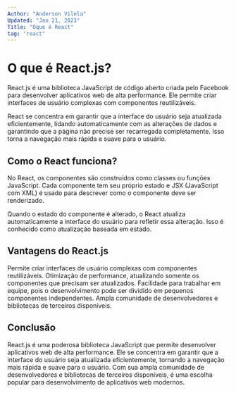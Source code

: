 ```yaml
---
Author: "Anderson Vilela"
Updated: "Jan 21, 2023"
Title: "Oque é React"
tag: "react"
---
```


# O que é React.js?
React.js é uma biblioteca JavaScript de código aberto criada pelo Facebook para desenvolver aplicativos web de alta performance. Ele permite criar interfaces de usuário complexas com componentes reutilizáveis.

React se concentra em garantir que a interface do usuário seja atualizada eficientemente, lidando automaticamente com as alterações de dados e garantindo que a página não precise ser recarregada completamente. Isso torna a navegação mais rápida e suave para o usuário.

## Como o React funciona?
No React, os componentes são construídos como classes ou funções JavaScript. Cada componente tem seu próprio estado e JSX (JavaScript com XML) é usado para descrever como o componente deve ser renderizado.

Quando o estado do componente é alterado, o React atualiza automaticamente a interface do usuário para refletir essa alteração. Isso é conhecido como atualização baseada em estado.

## Vantagens do React.js
Permite criar interfaces de usuário complexas com componentes reutilizáveis.
Otimização de performance, atualizando somente os componentes que precisam ser atualizados.
Facilidade para trabalhar em equipe, pois o desenvolvimento pode ser dividido em pequenos componentes independentes.
Ampla comunidade de desenvolvedores e bibliotecas de terceiros 
disponíveis.

## Conclusão
React.js é uma poderosa biblioteca JavaScript que permite desenvolver aplicativos web de alta performance. Ele se concentra em garantir que a interface do usuário seja atualizada eficientemente, tornando a navegação mais rápida e suave para o usuário. Com sua ampla comunidade de desenvolvedores e bibliotecas de terceiros disponíveis, é uma escolha popular para desenvolvimento de aplicativos web modernos.
